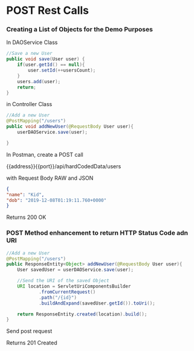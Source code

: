 # POST Rest Calls

### Creating a List of Objects for the Demo Purposes

In DAOService Class
```java
//Save a new User
public void save(User user) {
    if(user.getId() == null){
        user.setId(++usersCount);
    }
    users.add(user);
    return;
}
```

in Controller Class
```java
//Add a new User
@PostMapping("/users")
public void addNewUser(@RequestBody User user){
    userDAOService.save(user);

}
```

In Postman, create a POST call

{{address}}{{port}}/api/hardCodedData/users

with Request Body RAW and JSON
```json
{
"name": "Kid",
"dob": "2019-12-08T01:19:11.760+0000"
}
```

Returns 200 OK

### POST Method enhancement to return HTTP Status Code adn URI

```java
//Add a new User
@PostMapping("/users")
public ResponseEntity<Object> addNewUser(@RequestBody User user){
    User savedUser = userDAOService.save(user);

    //Send the URI of the saved Object
    URI location = ServletUriComponentsBuilder
            .fromCurrentRequest()
            .path("/{id}")
            .buildAndExpand(savedUser.getId()).toUri();

    return ResponseEntity.created(location).build();
}
```
Send post request

Returns 201 Created
